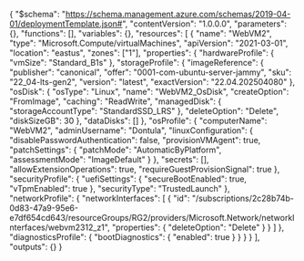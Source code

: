{
    "$schema": "https://schema.management.azure.com/schemas/2019-04-01/deploymentTemplate.json#",
    "contentVersion": "1.0.0.0",
    "parameters": {},
    "functions": [],
    "variables": {},
    "resources": [
        {
            "name": "WebVM2",
            "type": "Microsoft.Compute/virtualMachines",
            "apiVersion": "2021-03-01",
            "location": "eastus",
            "zones": ["1"],
            "properties": {
                "hardwareProfile": {
                    "vmSize": "Standard_B1s"
                },
                "storageProfile": {
                    "imageReference": {
                        "publisher": "canonical",
                        "offer": "0001-com-ubuntu-server-jammy",
                        "sku": "22_04-lts-gen2",
                        "version": "latest",
                        "exactVersion": "22.04.202504080"
                    },
                    "osDisk": {
                        "osType": "Linux",
                        "name": "WebVM2_OsDisk",
                        "createOption": "FromImage",
                        "caching": "ReadWrite",
                        "managedDisk": {
                            "storageAccountType": "StandardSSD_LRS"
                        },
                        "deleteOption": "Delete",
                        "diskSizeGB": 30
                    },
                    "dataDisks": []
                },
                "osProfile": {
                    "computerName": "WebVM2",
                    "adminUsername": "Dontula",
                    "linuxConfiguration": {
                        "disablePasswordAuthentication": false,
                        "provisionVMAgent": true,
                        "patchSettings": {
                            "patchMode": "AutomaticByPlatform",
                            "assessmentMode": "ImageDefault"
                        }
                    },
                    "secrets": [],
                    "allowExtensionOperations": true,
                    "requireGuestProvisionSignal": true
                },
                "securityProfile": {
                    "uefiSettings": {
                        "secureBootEnabled": true,
                        "vTpmEnabled": true
                    },
                    "securityType": "TrustedLaunch"
                },
                "networkProfile": {
                    "networkInterfaces": [
                        {
                            "id": "/subscriptions/2c28b74b-0d83-47a9-95e6-e7df654cd643/resourceGroups/RG2/providers/Microsoft.Network/networkInterfaces/webvm2312_z1",
                            "properties": {
                                "deleteOption": "Delete"
                            }
                        }
                    ]
                },
                "diagnosticsProfile": {
                    "bootDiagnostics": {
                        "enabled": true
                    }
                }
            }
        }
    ],
    "outputs": {}
}
